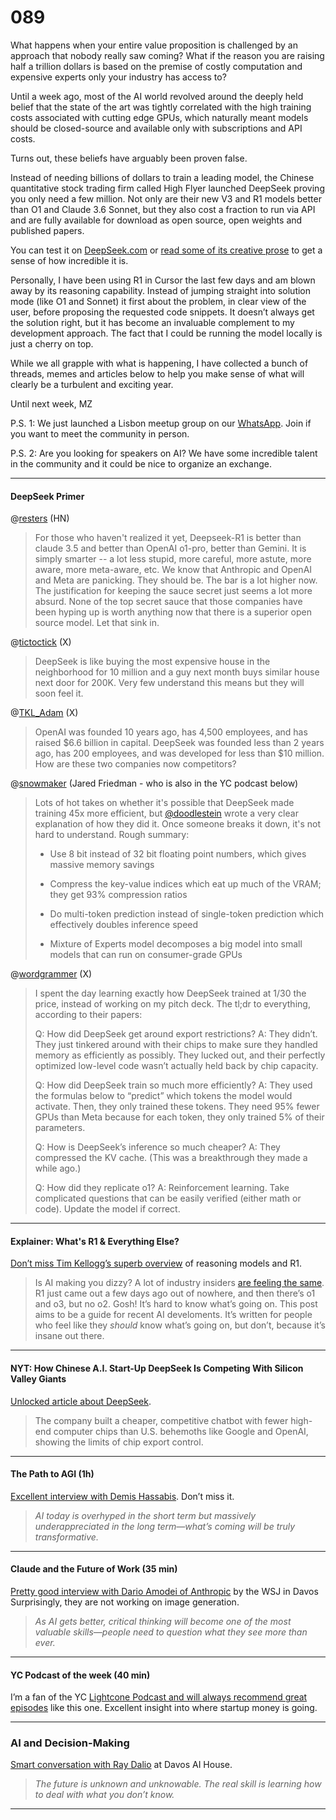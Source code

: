 # 089

What happens when your entire value proposition is challenged by an approach that nobody really saw coming? What if the reason you are raising half a trillion dollars is based on the premise of costly computation and expensive experts only your industry has access to?

Until a week ago, most of the AI world revolved around the deeply held belief that the state of the art was tightly correlated with the high training costs associated with cutting edge GPUs, which naturally meant models should be closed-source and available only with subscriptions and API costs.

Turns out, these beliefs have arguably been proven false.

Instead of needing billions of dollars to train a leading model, the Chinese quantitative stock trading firm called High Flyer launched DeepSeek proving you only need a few million. Not only are their new V3 and R1 models better than O1 and Claude 3.6 Sonnet, but they also cost a fraction to run via API and are fully available for download as open source, open weights and published papers.

You can test it on [DeepSeek.com](https://chat.deepseek.com) or [read some of its creative prose](https://eqbench.com/results/creative-writing-v2/deepseek-ai_DeepSeek-R1.txt) to get a sense of how incredible it is.

Personally, I have been using R1 in Cursor the last few days and am blown away by its reasoning capability. Instead of jumping straight into solution mode \(like O1 and Sonnet\) it first <thinks> about the problem, in clear view of the user, before proposing the requested code snippets. It doesn’t always get the solution right, but it has become an invaluable complement to my development approach. The fact that I could be running the model locally is just a cherry on top.

While we all grapple with what is happening, I have collected a bunch of threads, memes and articles below to help you make sense of what will clearly be a turbulent and exciting year.

Until next week,
MZ

P.S. 1: We just launched a Lisbon meetup group on our [WhatsApp](https://chat.whatsapp.com/FOirxUglTn6Fx7XD2iUm4L). Join if you want to meet the community in person.

P.S. 2: Are you looking for speakers on AI? We have some incredible talent in the community and it could be nice to organize an exchange.

* * *

#### DeepSeek Primer

@[resters](https://news.ycombinator.com/item?id=42823568) \(HN\)

> For those who haven't realized it yet, Deepseek-R1 is better than claude 3.5 and better than OpenAI o1-pro, better than Gemini. It is simply smarter -- a lot less stupid, more careful, more astute, more aware, more meta-aware, etc. We know that Anthropic and OpenAI and Meta are panicking. They should be. The bar is a lot higher now. The justification for keeping the sauce secret just seems a lot more absurd. None of the top secret sauce that those companies have been hyping up is worth anything now that there is a superior open source model. Let that sink in.

@[tictoctick](https://x.com/TicTocTick/status/1883657583195734217) \(X\)

> DeepSeek is like buying the most expensive house in the neighborhood for 10 million and a guy next month buys similar house next door for 200K. Very few understand this means but they will soon feel it.

@[TKL\_Adam](https://x.com/TKL_Adam/status/1883657200851362018) \(X\)

> OpenAI was founded 10 years ago, has 4,500 employees, and has raised $6.6 billion in capital. DeepSeek was founded less than 2 years ago, has 200 employees, and was developed for less than $10 million. How are these two companies now competitors?

@[snowmaker](https://x.com/snowmaker/status/1883628838070149244) \(Jared Friedman - who is also in the YC podcast below\)

> Lots of hot takes on whether it's possible that DeepSeek made training 45x more efficient, but [@doodlestein](https://x.com/doodlestein) wrote a very clear explanation of how they did it. Once someone breaks it down, it's not hard to understand. Rough summary:
>
> * Use 8 bit instead of 32 bit floating point numbers, which gives massive memory savings
>
> * Compress the key-value indices which eat up much of the VRAM; they get 93% compression ratios
>
> * Do multi-token prediction instead of single-token prediction which effectively doubles inference speed
>
> * Mixture of Experts model decomposes a big model into small models that can run on consumer-grade GPUs
>
>

@[wordgrammer](https://x.com/wordgrammer/status/1883712727073607859) \(X\)

> I spent the day learning exactly how DeepSeek trained at 1/30 the price, instead of working on my pitch deck. The tl;dr to everything, according to their papers:
>
> Q: How did DeepSeek get around export restrictions?
> A: They didn’t. They just tinkered around with their chips to make sure they handled memory as efficiently as possibly. They lucked out, and their perfectly optimized low-level code wasn’t actually held back by chip capacity.
>
> Q: How did DeepSeek train so much more efficiently?
> A: They used the formulas below to “predict” which tokens the model would activate. Then, they only trained these tokens. They need 95% fewer GPUs than Meta because for each token, they only trained 5% of their parameters.
>
> Q: How is DeepSeek’s inference so much cheaper?
> A: They compressed the KV cache. \(This was a breakthrough they made a while ago.\)
>
> Q: How did they replicate o1?
> A: Reinforcement learning. Take complicated questions that can be easily verified \(either math or code\). Update the model if correct.

* * *

#### **Explainer: What's R1 & Everything Else?**

[Don’t miss Tim Kellogg’s superb overview](https://timkellogg.me/blog/2025/01/25/r1) of reasoning models and R1.

> Is AI making you dizzy? A lot of industry insiders [are feeling the same](https://x.com/emollick/status/1883248352034521281). R1 just came out a few days ago out of nowhere, and then there’s o1 and o3, but no o2. Gosh\! It’s hard to know what’s going on. This post aims to be a guide for recent AI develoments. It’s written for people who feel like they _should_ know what’s going on, but don’t, because it’s insane out there.

* * *

#### NYT: **How Chinese A.I. Start-Up DeepSeek Is Competing With Silicon Valley Giants**

[Unlocked article about DeepSeek](https://www.nytimes.com/2025/01/23/technology/deepseek-china-ai-chips.html?unlocked_article_code=1.sU4.EGpp.gbXO3ttXaHo8&smid=url-share).

> The company built a cheaper, competitive chatbot with fewer high-end computer chips than U.S. behemoths like Google and OpenAI, showing the limits of chip export control.

* * *

#### The Path to AGI \(1h\)

[Excellent interview with Demis Hassabis](https://youtu.be/yr0GiSgUvPU). Don’t miss it.

> _AI today is overhyped in the short term but massively underappreciated in the long term—what’s coming will be truly transformative._

* * *

#### Claude and the Future of Work \(35 min\)

[Pretty good interview with Dario Amodei of Anthropic](https://youtu.be/snkOMOjiVOk) by the WSJ in Davos
Surprisingly, they are not working on image generation.

> _As AI gets better, critical thinking will become one of the most valuable skills—people need to question what they see more than ever._

* * *

#### YC Podcast of the week \(40 min\)

I’m a fan of the YC [Lightcone Podcast and will always recommend great episodes](https://youtu.be/0LMK5JYkB94) like this one. Excellent insight into where startup money is going.

* * *

### AI and Decision-Making

[Smart conversation with Ray Dalio](https://youtu.be/1ZtIuTDaHtU) at Davos AI House.

> _The future is unknown and unknowable. The real skill is learning how to deal with what you don’t know._

* * *